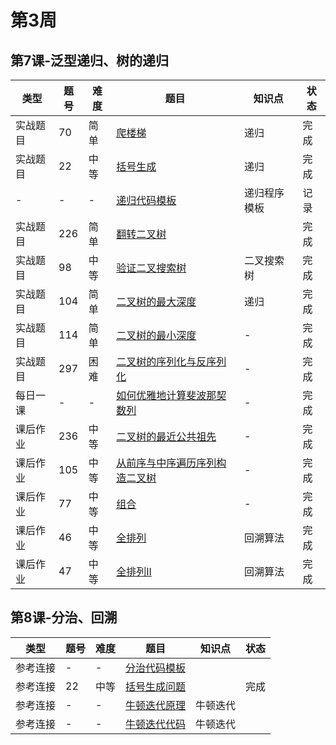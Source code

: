 # 第3周
## 第7课-泛型递归、树的递归
|类型|题号|难度|题目|知识点|状态|
|---|---|---|---|---|---|
|实战题目|70|简单|[爬楼梯](../Week_01/climbStairs)|递归|完成|
|实战题目|22|中等|[括号生成](../Week_02/generateParenthesis)|递归|完成|
|-|-|-|[递归代码模板](./recursionTemplate)|递归程序模板|记录|
|实战题目|226|简单|[翻转二叉树](./invertBinaryTree)||完成|
|实战题目|98|中等|[验证二叉搜索树](./validateBinarySearchTree)|二叉搜索树|完成|
|实战题目|104|简单|[二叉树的最大深度](../Week_02/maxDepthOfBinaryTree)|递归|完成|
|实战题目|114|简单|[二叉树的最小深度](../Week_02/minimumDepthOfBinaryTree)|-|完成|
|实战题目|297|困难|[二叉树的序列化与反序列化](./serializeAndDeserializeBinaryTree)|-|完成|
|每日一课|-|-|[如何优雅地计算斐波那契数列](./fibonacci)|-|完成|
|课后作业|236|中等|[二叉树的最近公共祖先](./lowestCommonAncestor)|-|完成|
|课后作业|105|中等|[从前序与中序遍历序列构造二叉树](./constructBinaryTree)|-|完成|
|课后作业|77|中等|[组合](./combinations)|-|完成|
|课后作业|46|中等|[全排列](./permutations)|回溯算法|完成|
|课后作业|47|中等|[全排列II](./permutationsII)|回溯算法|完成|
## 第8课-分治、回溯
|类型|题号|难度|题目|知识点|状态|
|---|---|---|---|---|---|
|参考连接|-|-|[分治代码模板](https://shimo.im/docs/3xvghYh3JJPKwdvt/read)|||
|参考连接|22|中等|[括号生成问题](../Week_02/generateParenthesis)||完成|
|参考连接|-|-|[牛顿迭代原理](http://www.matrix67.com/blog/archives/361)|牛顿迭代||
|参考连接|-|-|[牛顿迭代代码](http://www.voidcn.com/article/p-eudisdmk-zm.html)|牛顿迭代||
